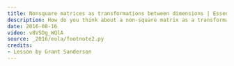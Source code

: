 ```yaml
---
title: Nonsquare matrices as transformations between dimensions | Essence of linear algebra, chapter 8
description: How do you think about a non-square matrix as a transformation?
date: 2016-08-16
video: v8VSDg_WQlA
source: _2016/eola/footnote2.py
credits:
- Lesson by Grant Sanderson
---
```

